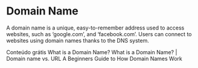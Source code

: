 # Domain Name

A domain name is a unique, easy-to-remember address used to access websites, such as ‘google.com’, and ‘facebook.com’. Users can connect to websites using domain names thanks to the DNS system.

<ResourceGroupTitle>Conteúdo grátis</ResourceGroupTitle>
<BadgeLink colorScheme='yellow' badgeText='Read' href='https://developer.mozilla.org/en-US/docs/Learn/Common_questions/What_is_a_domain_name'>What is a Domain Name?</BadgeLink>
<BadgeLink colorScheme='yellow' badgeText='Read' href='https://www.cloudflare.com/en-gb/learning/dns/glossary/what-is-a-domain-name/'>What is a Domain Name? | Domain name vs. URL</BadgeLink>
<BadgeLink badgeText='Watch' href='https://www.youtube.com/watch?v=Y4cRx19nhJk'>A Beginners Guide to How Domain Names Work</BadgeLink>
